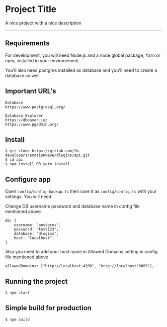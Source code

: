 # Project Title

A nice project with a nice description

---
## Requirements

For development, you will need Node.js and a node global package, Yarn or npm, installed in your environement.

You'll also need postgres installed as database and you'll need to create a database as well

## Important URL's
	Database
	https://www.postgresql.org/
	
	Database Explorer
	https://dbeaver.io/
	https://www.pgadmin.org/

## Install

    $ git clone https://gitlab.com/lb-developers/emotionwave/dlogixs/api.git
    $ cd api
    $ npm install OR yarn install

## Configure app

Open `config/config-backup.ts` then save it as `config/config.ts` with your settings. You will need:

Change DB username password and database name in config file mentioned above
```
db: {
	username: "postgres",
	password: "test123",
	database: "dlogixs",
	host: "localhost",
}
```
Also you need to add your host name in Allowed Domains setting in config file mentioned above

```
allowedDomains: ["http://localhost:4200", "http://localhost:3000"],
```

## Running the project

    $ npm start

## Simple build for production

    $ npm build